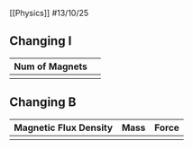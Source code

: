 [[Physics]]
#13/10/25 
## Changing I

| Num of Magnets |     |
| -------------- | --- |
|                |     |

## Changing B

| Magnetic Flux Density | Mass | Force |
| --------------------- | ---- | ----- |
|                       |      |       |
